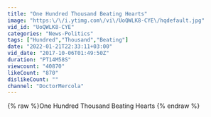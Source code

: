 ```yaml
---
title: "One Hundred Thousand Beating Hearts"
image: "https:\/\/i.ytimg.com\/vi\/UoQWLK8-CYE\/hqdefault.jpg"
vid_id: "UoQWLK8-CYE"
categories: "News-Politics"
tags: ["Hundred","Thousand","Beating"]
date: "2022-01-21T22:33:11+03:00"
vid_date: "2017-10-06T01:49:50Z"
duration: "PT14M58S"
viewcount: "40870"
likeCount: "870"
dislikeCount: ""
channel: "DoctorMercola"
---
```

{% raw %}One Hundred Thousand Beating Hearts {% endraw %}
